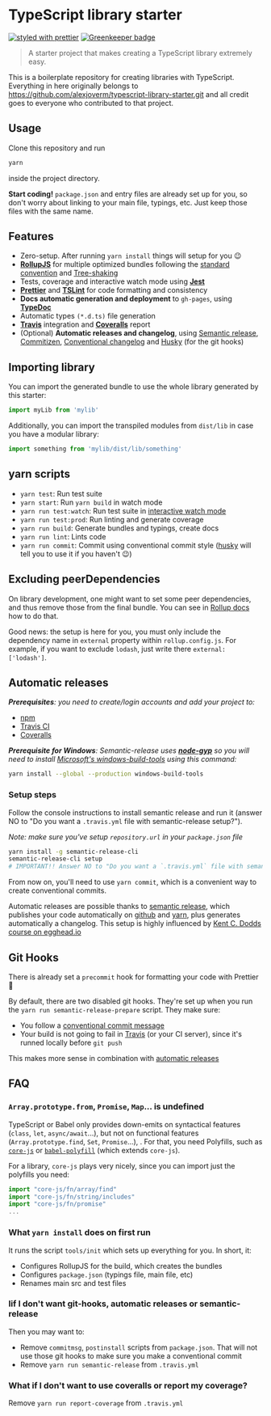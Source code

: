 # TypeScript library starter

[![styled with prettier](https://img.shields.io/badge/styled_with-prettier-ff69b4.svg)](https://github.com/prettier/prettier)
[![Greenkeeper badge](https://badges.greenkeeper.io/alexjoverm/typescript-library-starter.svg)](https://greenkeeper.io/)

> A starter project that makes creating a TypeScript library extremely easy.

This is a boilerplate repository for creating libraries with TypeScript.
Everything in here originally belongs to <https://github.com/alexjoverm/typescript-library-starter.git> and all credit goes to everyone who contributed to that project.

## Usage

Clone this repository and run

```bash
yarn
```

inside the project directory.

**Start coding!** `package.json` and entry files are already set up for you, so don't worry about linking to your main file, typings, etc. Just keep those files with the same name.

## Features

- Zero-setup. After running `yarn install` things will setup for you :wink:
- **[RollupJS](https://rollupjs.org/)** for multiple optimized bundles following the [standard convention](http://2ality.com/2017/04/setting-up-multi-platform-packages.html) and [Tree-shaking](https://alexjoverm.github.io/2017/03/06/Tree-shaking-with-Webpack-2-TypeScript-and-Babel/)
- Tests, coverage and interactive watch mode using **[Jest](http://facebook.github.io/jest/)**
- **[Prettier](https://github.com/prettier/prettier)** and **[TSLint](https://palantir.github.io/tslint/)** for code formatting and consistency
- **Docs automatic generation and deployment** to `gh-pages`, using **[TypeDoc](http://typedoc.org/)**
- Automatic types `(*.d.ts)` file generation
- **[Travis](https://travis-ci.org)** integration and **[Coveralls](https://coveralls.io/)** report
- (Optional) **Automatic releases and changelog**, using [Semantic release](https://github.com/semantic-release/semantic-release), [Commitizen](https://github.com/commitizen/cz-cli), [Conventional changelog](https://github.com/conventional-changelog/conventional-changelog) and [Husky](https://github.com/typicode/husky) (for the git hooks)

## Importing library

You can import the generated bundle to use the whole library generated by this starter:

```typescript
import myLib from 'mylib'
```

Additionally, you can import the transpiled modules from `dist/lib` in case you have a modular library:

```typescript
import something from 'mylib/dist/lib/something'
```

## yarn scripts

- `yarn test`: Run test suite
- `yarn start`: Run `yarn build` in watch mode
- `yarn run test:watch`: Run test suite in [interactive watch mode](http://facebook.github.io/jest/docs/cli.html#watch)
- `yarn run test:prod`: Run linting and generate coverage
- `yarn run build`: Generate bundles and typings, create docs
- `yarn run lint`: Lints code
- `yarn run commit`: Commit using conventional commit style ([husky](https://github.com/typicode/husky) will tell you to use it if you haven't :wink:)

## Excluding peerDependencies

On library development, one might want to set some peer dependencies, and thus remove those from the final bundle. You can see in [Rollup docs](https://rollupjs.org/#peer-dependencies) how to do that.

Good news: the setup is here for you, you must only include the dependency name in `external` property within `rollup.config.js`. For example, if you want to exclude `lodash`, just write there `external: ['lodash']`.

## Automatic releases

_**Prerequisites**: you need to create/login accounts and add your project to:_

- [npm](https://www.npmjs.com/)
- [Travis CI](https://travis-ci.org)
- [Coveralls](https://coveralls.io)

_**Prerequisite for Windows**: Semantic-release uses
**[node-gyp](https://github.com/nodejs/node-gyp)** so you will need to
install
[Microsoft's windows-build-tools](https://github.com/felixrieseberg/windows-build-tools)
using this command:_

```bash
yarn install --global --production windows-build-tools
```

### Setup steps

Follow the console instructions to install semantic release and run it (answer NO to "Do you want a `.travis.yml` file with semantic-release setup?").

_Note: make sure you've setup `repository.url` in your `package.json` file_

```bash
yarn install -g semantic-release-cli
semantic-release-cli setup
# IMPORTANT!! Answer NO to "Do you want a `.travis.yml` file with semantic-release setup?" question. It is already prepared for you :P
```

From now on, you'll need to use `yarn commit`, which is a convenient way to create conventional commits.

Automatic releases are possible thanks to [semantic release](https://github.com/semantic-release/semantic-release), which publishes your code automatically on [github](https://github.com/) and [yarn](https://www.yarnjs.com/), plus generates automatically a changelog. This setup is highly influenced by [Kent C. Dodds course on egghead.io](https://egghead.io/courses/how-to-write-an-open-source-javascript-library)

## Git Hooks

There is already set a `precommit` hook for formatting your code with Prettier :nail_care:

By default, there are two disabled git hooks. They're set up when you run the `yarn run semantic-release-prepare` script. They make sure:

- You follow a [conventional commit message](https://github.com/conventional-changelog/conventional-changelog)
- Your build is not going to fail in [Travis](https://travis-ci.org) (or your CI server), since it's runned locally before `git push`

This makes more sense in combination with [automatic releases](#automatic-releases)

## FAQ

### `Array.prototype.from`, `Promise`, `Map`... is undefined

TypeScript or Babel only provides down-emits on syntactical features (`class`, `let`, `async/await`...), but not on functional features (`Array.prototype.find`, `Set`, `Promise`...), . For that, you need Polyfills, such as [`core-js`](https://github.com/zloirock/core-js) or [`babel-polyfill`](https://babeljs.io/docs/usage/polyfill/) (which extends `core-js`).

For a library, `core-js` plays very nicely, since you can import just the polyfills you need:

```typescript
import "core-js/fn/array/find"
import "core-js/fn/string/includes"
import "core-js/fn/promise"
...
```

### What `yarn install` does on first run

It runs the script `tools/init` which sets up everything for you. In short, it:

- Configures RollupJS for the build, which creates the bundles
- Configures `package.json` (typings file, main file, etc)
- Renames main src and test files

### Iif I don't want git-hooks, automatic releases or semantic-release

Then you may want to:

- Remove `commitmsg`, `postinstall` scripts from `package.json`. That will not use those git hooks to make sure you make a conventional commit
- Remove `yarn run semantic-release` from `.travis.yml`

### What if I don't want to use coveralls or report my coverage?

Remove `yarn run report-coverage` from `.travis.yml`
